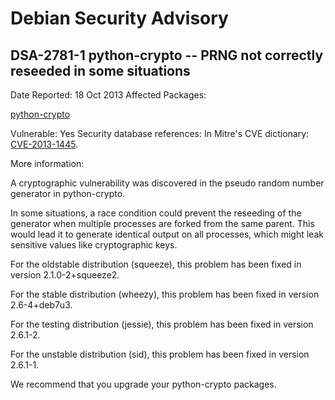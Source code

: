 
Debian Security Advisory
========================


DSA-2781-1 python-crypto -- PRNG not correctly reseeded in some situations
--------------------------------------------------------------------------



Date Reported:
18 Oct 2013
Affected Packages:

[python-crypto](https://packages.debian.org/src:python-crypto)

Vulnerable:
Yes
Security database references:
In Mitre's CVE dictionary: [CVE-2013-1445](https://security-tracker.debian.org/tracker/CVE-2013-1445).  

More information:

A cryptographic vulnerability was discovered in the pseudo random number
generator in python-crypto.


In some situations, a race condition could prevent the reseeding of the
generator when multiple processes are forked from the same parent. This would
lead it to generate identical output on all processes, which might leak
sensitive values like cryptographic keys.


For the oldstable distribution (squeeze), this problem has been fixed in
version 2.1.0-2+squeeze2.


For the stable distribution (wheezy), this problem has been fixed in
version 2.6-4+deb7u3.


For the testing distribution (jessie), this problem has been fixed in
version 2.6.1-2.


For the unstable distribution (sid), this problem has been fixed in
version 2.6.1-1.


We recommend that you upgrade your python-crypto packages.





